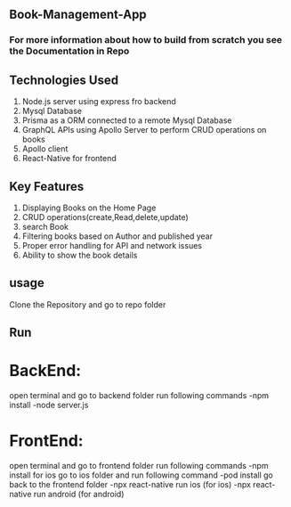 ## Book-Management-App
### For more information about how to build from scratch you see the Documentation in Repo
## Technologies Used

1. Node.js server using express fro backend
2. Mysql Database
3. Prisma as a ORM connected to a remote Mysql Database
4. GraphQL APIs using Apollo Server to perform CRUD operations on books
5. Apollo client
6. React-Native for frontend

## Key Features

1. Displaying Books on the Home Page
2. CRUD operations(create,Read,delete,update)
3. search Book
4. Filtering books based on Author and published year
5. Proper error handling for API and network issues
6. Ability to show the book details

## usage 
Clone the Repository and go to repo folder

## Run
# BackEnd:
   open terminal and go to backend folder run following commands
   -npm install
   -node server.js
# FrontEnd:
  open terminal and go to frontend folder run following commands
   -npm install
  for ios go to ios folder and run following command
   -pod install
  go back to the frontend folder
   -npx react-native run ios (for ios)
   -npx react-native run android (for android)


   
